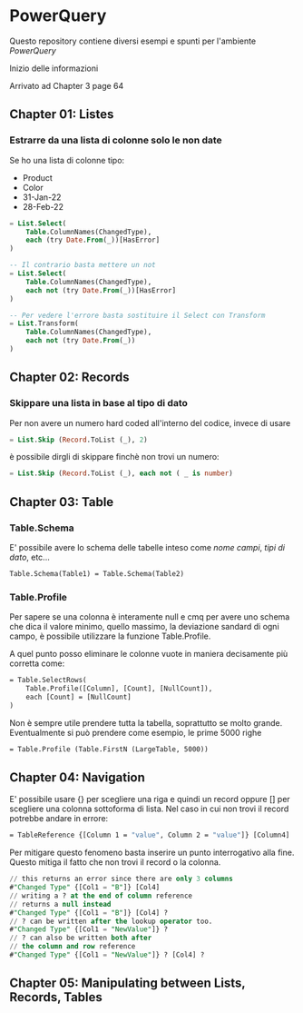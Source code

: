 # PowerQuery
Questo repository contiene diversi esempi e spunti per l'ambiente *PowerQuery*

Inizio delle informazioni

Arrivato ad Chapter 3 page 64

## Chapter 01: Listes
### Estrarre da una lista di colonne solo le non date
Se ho una lista di colonne tipo:
- Product
- Color
- 31-Jan-22
- 28-Feb-22

```sql
= List.Select(
    Table.ColumnNames(ChangedType),
    each (try Date.From(_))[HasError]
)

-- Il contrario basta mettere un not
= List.Select(
    Table.ColumnNames(ChangedType),
    each not (try Date.From(_))[HasError]
)

-- Per vedere l'errore basta sostituire il Select con Transform
= List.Transform(
    Table.ColumnNames(ChangedType),
    each not (try Date.From(_))
)

```

## Chapter 02: Records
### Skippare una lista in base al tipo di dato
Per non avere un numero hard coded all'interno del codice, invece di usare
```sql
= List.Skip (Record.ToList (_), 2)
```

è possibile dirgli di skippare finchè non trovi un numero:

```sql
= List.Skip (Record.ToList (_), each not ( _ is number)
```

## Chapter 03: Table
### Table.Schema
E' possibile avere lo schema delle tabelle inteso come *nome campi*, *tipi di dato*, etc...

```vb
Table.Schema(Table1) = Table.Schema(Table2)
```

### Table.Profile
Per sapere se una colonna è interamente null e cmq per avere uno schema che dica il valore minimo, quello massimo, la deviazione sandard di ogni campo, è possibile utilizzare la funzione Table.Profile.

A quel punto posso eliminare le colonne vuote in maniera decisamente più corretta come:

```vb
= Table.SelectRows(
    Table.Profile([Column], [Count], [NullCount]),
    each [Count] = [NullCount]
)
```

Non è sempre utile prendere tutta la tabella, soprattutto se molto grande.
Eventualmente si può prendere come esempio, le prime 5000 righe

```vb
= Table.Profile (Table.FirstN (LargeTable, 5000))
```

## Chapter 04: Navigation
E' possibile usare {} per scegliere una riga e quindi un record oppure [] per scegliere una colonna sottoforma di lista.
Nel caso in cui non trovi il record potrebbe andare in errore:

```vb
= TableReference {[Column 1 = "value", Column 2 = "value"]} [Column4]
```

Per mitigare questo fenomeno basta inserire un punto interrogativo alla fine.
Questo mitiga il fatto che non trovi il record o la colonna.

```sql
// this returns an error since there are only 3 columns
#"Changed Type" {[Col1 = "B"]} [Col4]
// writing a ? at the end of column reference
// returns a null instead
#"Changed Type" {[Col1 = "B"]} [Col4] ?
// ? can be written after the lookup operator too.
#"Changed Type" {[Col1 = "NewValue"]} ?
// ? can also be written both after
// the column and row reference
#"Changed Type" {[Col1 = "NewValue"]} ? [Col4] ?
```

## Chapter 05: Manipulating between Lists, Records, Tables
